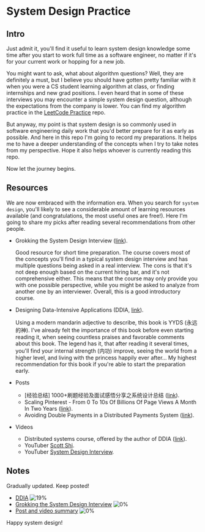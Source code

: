 # System Design Practice

## Intro

Just admit it, you'll find it useful to learn  system design knowledge some time after you start to work full time as a software engineer, no matter if it's for your current work or hopping for a new job.

You might want to ask, what about algorithm questions? Well, they are definitely a must, but I believe you should have gotten pretty familiar with it when you were a CS student learning algorithm at class, or finding internships and new grad positions. I even heard that in some of these interviews you may encounter a simple system design question, although the expectations from the company is lower. You can find my algorithm practice in the [LeetCode Practice](https://github.com/Greatjian/leetcode_practice) repo.

But anyway, my point is that system design is so commonly used in software engineering daily work that you'd better prepare for it as early as possible. And here in this repo I'm going to record my preparations. It helps me to have a deeper understanding of the concepts when I try to take notes from my perspective. Hope it also helps whoever is currently reading this repo.

Now let the journey begins.

## Resources

We are now embraced with the information era. When you search for `system design`, you'll likely to see a considerable amount of learning resources available (and congratulations, the most useful ones are free!). Here I'm going to share my picks after reading several recommendations from other people.

- Grokking the System Design Interview ([link](https://www.educative.io/courses/grokking-the-system-design-interview)).

  Good resource for short time preparation. The course covers most of the concepts you'll find in a typical system design interview and has multiple questions being asked in a real interview. The cons is that it's not deep enough based on the current hiring bar, and it's not comprehensive either. This means that the course may only provide you with one possible perspective, while you might be asked to analyze from another one by an interviewer. Overall, this is a good introductory course.

- Designing Data-Intensive Applications (DDIA, [link](https://dataintensive.net/)).

  Using a modern mandarin adjective to describe, this book is YYDS (永远的神). I've already felt the importance of this book before even starting reading it, when seeing countless praises and favorable comments about this book. The legend has it, that after reading it several times, you'll find your internal strength (内功) improve, seeing the world from a higher level, and living with the princess happily ever after... My highest recommendation for this book if you're able to start the preparation early.

- Posts

  - [经验总结] 1000+刷题经验及面试感悟分享之系统设计总结 ([link](https://www.1point3acres.com/bbs/thread-771667-1-1.html)).
  - Scaling Pinterest - From 0 To 10s Of Billions Of Page Views A Month In Two Years ([link](http://highscalability.com/blog/2013/4/15/scaling-pinterest-from-0-to-10s-of-billions-of-page-views-a.html)).
  - Avoiding Double Payments in a Distributed Payments System ([link](https://medium.com/airbnb-engineering/avoiding-double-payments-in-a-distributed-payments-system-2981f6b070bb)).

- Videos

  - Distributed systems course, offered by the author of DDIA ([link](https://martin.kleppmann.com/2020/11/18/distributed-systems-and-elliptic-curves.html)).
  - YouTuber [Scott Shi](https://www.youtube.com/c/ScottShiCS).
  - YouTuber [System Design Interview](https://www.youtube.com/c/SystemDesignInterview).

## Notes

Gradually updated. Keep posted!

- [DDIA](/DDIA_notes.md) ![19%](https://progress-bar.dev/19)
- [Grokking the System Design Interview](/Grokking_notes.md) ![0%](https://progress-bar.dev/0)
- [Post and video summary](/Summary_notes.md) ![0%](https://progress-bar.dev/0)

Happy system design!
